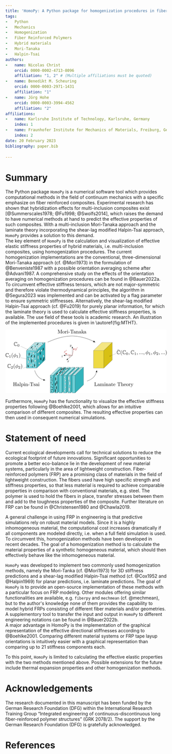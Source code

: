```yaml
---
title: 'HomoPy: A Python package for homogenization procedures in fiber reinforced polymers'
tags:
-   Python
-   Mechanics
-   Homogenization
-   Fiber Reinforced Polymers
-   Hybrid materials
-   Mori-Tanaka
-   Halpin-Tsai
authors:
-   name: Nicolas Christ
    orcid: 0000-0002-4713-8096
    affiliation: "1, 2" # (Multiple affiliations must be quoted)
-   name: Benedikt M. Scheuring
    orcid: 0000-0003-2971-1431
    affiliation: "1"
-   name: Jörg Hohe
    orcid: 0000-0003-3994-4562
    affiliation: "2"
affiliations:
-   name: Karlsruhe Institute of Technology, Karlsruhe, Germany
    index: 1
-   name: Fraunhofer Institute for Mechanics of Materials, Freiburg, Germany
    index: 2
date: 20 February 2023
bibliography: paper.bib

---
```


# Summary

The Python package `HomoPy` is a numerical software tool which provides computational methods in the field of continuum mechanics with a specific emphasize on fiber reinforced composites. Experimental research has shown that hybridization effects for multi-inclusion composites exist [@Summerscales1978; @Fu1998; @Swolfs2014], which raises the demand to have numerical methods at hand to predict the effective properties of such composites. With a multi-inclusion Mori-Tanaka approach and the laminate theory incorporating the shear-lag modified Halpin-Tsai approach, `HomoPy` provides a solution to this demand. \
The key element of `HomoPy` is the calculation and visualization of effective elastic stiffness properties of hybrid materials, i.e. multi-inclusion composites, using homogenization procedures. The current homogenization implementations are the conventional, three-dimensional Mori-Tanaka approach (cf. @Mori1973) in the formulation of @Benveniste1987 with a possible orientation averaging scheme after @Advani1987. A comprehensive study on the effects of the orientation averaging on homogenization procedures can be found in @Bauer2022a. To circumvent effective stiffness tensors, which are not major-symmetric and therefore violate thermodynamical principles, the algorithm in @Segura2023 was implemented and can be activated by a flag parameter to ensure symmetric stiffnesses. Alternatively, the shear-lag modified Halpin-Tsai approach (cf. @Fu2019) for purely planar information, for which the laminate theory is used to calculate effective stiffness properties, is available. The use field of these tools is academic research. An illustration of the implemented procedures is given in \autoref{fig:MTHT}.

![Schematic of implemented homogenization methods, where $\mathbb{C}_i$ is the stiffness tensors of component $i$ and $\bar{\mathbb{C}}$ is the effective stiffness tensor.\label{fig:MTHT}](images/Schematic.png)

Furthermore, `HomoPy` has the functionality to visualize the effective stiffness properties following @Boehlke2001, which allows for an intuitive comparison of different composites. The resulting effective properties can then used in consequent numerical simulations.

# Statement of need

Current ecological developments call for technical solutions to reduce the ecological footprint of future innovations. Significant opportunities to promote a better eco-balance lie in the development of new material systems, particularly in the area of lightweight construction. Fiber-reinforced polymers (FRP) are a promising class of materials in the field of lightweight construction. The fibers used have high specific strength and stiffness properties, so that less material is required to achieve comparable properties in comparison with conventional materials, e.g. steel. The polymer is used to hold the fibers in place, transfer stresses between them and add to the toughness properties of the composite. Further literature on FRP can be found in @Christensen1980 and @Chawla2019.

A general challenge in using FRP in engineering is that predictive simulations rely on robust material models. Since it is a highly inhomogeneous material, the computational cost increases dramatically if all components are modeled directly, i.e. when a full field simulation is used. To circumvent this, homogenization methods have been developed in recent decades. The goal of a homogenization method is to calculate the material properties of a synthetic homogeneous material, which should then effectively behave like the inhomogeneous material.

`HomoPy` was developed to implement two commonly used homogenization methods, namely the Mori-Tanka (cf. @Mori1973) for 3D stiffness predictions and a shear-lag modified Halpin-Tsai method (cf. @Cox1952 and @Halpin1969) for planar predictions, i.e. laminate predictions. The goal of `HomoPy` is to provide an open-source implementation of these methods with a particular focus on FRP modeling. Other modules offering similar functionalities are available, e.g. `fiberpy` and `mechmean` (cf. @mechmean), but to the author's knowledge none of them provides the capability to model hybrid FRPs consisting of different fiber materials and/or geometries. A supplementory tool to transfer the input and output in `HomoPy` to different engineering notations can be found in @Bauer2022b. \
A major advantage in HomoPy is the implementation of the graphical representation of the effective directional stiffnesses according to @Boehlke2001. Comparing different material systems or FRP tape layup orientations is intuitively easier with a graphical representation than comparing up to 21 stiffness components each.

To this point, `HomoPy` is limited to calculating the effective elastic properties with the two methods mentioned above. Possible extensions for the future include thermal expansion properties and other homogenization methods.

# Acknowledgements

The research documented in this manuscript has been funded by the German Research Foundation (DFG) within the International Research Training Group “Integrated engineering of continuous-discontinuous long fiber-reinforced polymer structures” (GRK 2078/2). The support by the German Research Foundation (DFG) is gratefully acknowledged.

# References
